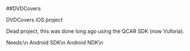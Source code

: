 ##DVDCovers

DVDCovers iOS project

Dead project, this was done long ago using the QCAR SDK (now Vuforia). 

Needs:\n
Android SDK\n
Android NDK\n
